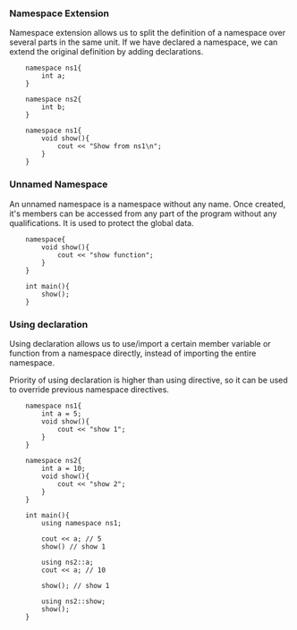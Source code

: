 ### Namespace Extension

Namespace extension allows us to split the definition of a namespace over several parts in the same unit. If we have declared a namespace, we can extend the original definition by adding declarations.

```
    namespace ns1{
        int a;
    }

    namespace ns2{
        int b;
    }

    namespace ns1{
        void show(){
            cout << "Show from ns1\n";
        }
    }
```

### Unnamed Namespace

An unnamed namespace is a namespace without any name. Once created, it's members can be accessed from any part of the program without any qualifications. It is used to protect the global data.

```
    namespace{
        void show(){
            cout << "show function";
        }
    }

    int main(){
        show();
    }
```

### Using declaration

Using declaration allows us to use/import a certain member variable or function from a namespace directly, instead of importing the entire namespace.

Priority of using declaration is higher than using directive, so it can be used to override previous namespace directives.

```
    namespace ns1{
        int a = 5;
        void show(){
            cout << "show 1";
        }
    }

    namespace ns2{
        int a = 10;
        void show(){
            cout << "show 2";
        }
    }

    int main(){
        using namespace ns1;
        
        cout << a; // 5
        show() // show 1

        using ns2::a;
        cout << a; // 10

        show(); // show 1

        using ns2::show;
        show();
    }
```
